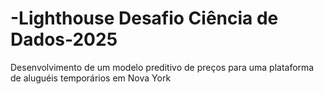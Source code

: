 # -Lighthouse Desafio Ciência de Dados-2025
Desenvolvimento de um modelo preditivo de preços para uma plataforma de aluguéis temporários em Nova York
